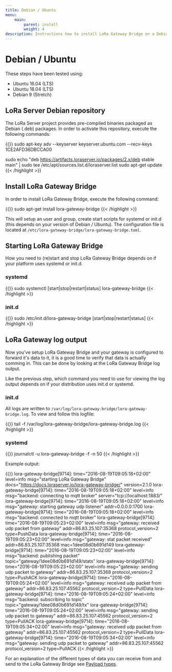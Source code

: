 ```yaml
---
title: Debian / Ubuntu
menu:
    main:
        parent: install
        weight: 4
description: Instructions how to install LoRa Gateway Bridge on a Debian or Ubuntu based Linux installation.
---
```


# Debian / Ubuntu

These steps have been tested using:

* Ubuntu 16.04 (LTS)
* Ubuntu 18.04 (LTS)
* Debian 9 (Stretch)

## LoRa Server Debian repository

The LoRa Server project provides pre-compiled binaries packaged as Debian (.deb)
packages. In order to activate this repository, execute the following
commands:

{{<highlight bash>}}
sudo apt-key adv --keyserver keyserver.ubuntu.com --recv-keys 1CE2AFD36DBCCA00

sudo echo "deb https://artifacts.loraserver.io/packages/2.x/deb stable main" | sudo tee /etc/apt/sources.list.d/loraserver.list
sudo apt-get update
{{< /highlight >}}

## Install LoRa Gateway Bridge

In order to install LoRa Gateway Bridge, execute the following command:

{{<highlight bash>}}
sudo apt-get install lora-gateway-bridge
{{< /highlight >}}

This will setup an user and group, create start scripts for systemd or init.d
(this depends on your version of Debian / Ubuntu). The configuration file is
located at `/etc/lora-gateway-bridge/lora-gateway-bridge.toml`.

## Starting LoRa Gateway Bridge

How you need to (re)start and stop LoRa Gateway Bridge depends on if your
platform uses systemd or init.d.

### systemd

{{<highlight bash>}}
sudo systemctl [start|stop|restart|status] lora-gateway-bridge
{{< /highlight >}}

### init.d

{{<highlight bash>}}
sudo /etc/init.d/lora-gateway-bridge [start|stop|restart|status]
{{< /highlight >}}

## LoRa Gateway log output

Now you've setup LoRa Gateway Bridge and your gateway is configured to forward
it's data to it, it is a good time to verify that data is actually comming in.
This can be done by looking at the LoRa Gateway Bridge log output.

Like the previous step, which command you need to use for viewing the
log output depends on if your distribution uses init.d or systemd.

### init.d

All logs are written to `/var/log/lora-gateway-bridge/lora-gateway-bridge.log`.
To view and follow this logfile:

{{<highlight bash>}}
tail -f /var/log/lora-gateway-bridge/lora-gateway-bridge.log
{{< /highlight >}}

### systemd

{{<highlight bash>}}
journalctl -u lora-gateway-bridge -f -n 50
{{< /highlight >}}

Example output:

{{<highlight text>}}
lora-gateway-bridge[9714]: time="2016-08-19T09:05:18+02:00" level=info msg="starting LoRa Gateway Bridge" docs="https://docs.loraserver.io/lora-gateway-bridge/" version=2.1.0
lora-gateway-bridge[9714]: time="2016-08-19T09:05:18+02:00" level=info msg="backend: connecting to mqtt broker" server="tcp://localhost:1883/"
lora-gateway-bridge[9714]: time="2016-08-19T09:05:18+02:00" level=info msg="gateway: starting gateway udp listener" addr=0.0.0.0:1700
lora-gateway-bridge[9714]: time="2016-08-19T09:05:18+02:00" level=info msg="backend: connected to mqtt broker"
lora-gateway-bridge[9714]: time="2016-08-19T09:05:23+02:00" level=info msg="gateway: received udp packet from gateway" addr=86.83.25.107:35368 protocol_version=2 type=PushData
lora-gateway-bridge[9714]: time="2016-08-19T09:05:23+02:00" level=info msg="gateway: stat packet received" addr=86.83.25.107:35368 mac=1dee08d0b691d149
lora-gateway-bridge[9714]: time="2016-08-19T09:05:23+02:00" level=info msg="backend: publishing packet" topic="gateway/1dee08d0b691d149/stats"
lora-gateway-bridge[9714]: time="2016-08-19T09:05:23+02:00" level=info msg="gateway: sending udp packet to gateway" addr=86.83.25.107:35368 protocol_version=2 type=PushACK
lora-gateway-bridge[9714]: time="2016-08-19T09:05:24+02:00" level=info msg="gateway: received udp packet from gateway" addr=86.83.25.107:45562 protocol_version=2 type=PullData
lora-gateway-bridge[9714]: time="2016-08-19T09:05:24+02:00" level=info msg="backend: subscribing to topic" topic="gateway/1dee08d0b691d149/tx"
lora-gateway-bridge[9714]: time="2016-08-19T09:05:24+02:00" level=info msg="gateway: sending udp packet to gateway" addr=86.83.25.107:45562 protocol_version=2 type=PullACK
lora-gateway-bridge[9714]: time="2016-08-19T09:05:34+02:00" level=info msg="gateway: received udp packet from gateway" addr=86.83.25.107:45562 protocol_version=2 type=PullData
lora-gateway-bridge[9714]: time="2016-08-19T09:05:34+02:00" level=info msg="gateway: sending udp packet to gateway" addr=86.83.25.107:45562 protocol_version=2 type=PullACK
{{< /highlight >}}

For an explanation of the different types of data you can receive from and
send to the LoRa Gateway Bridge see [Payload types](/lora-gateway-bridge/integrate/payload-types/).
